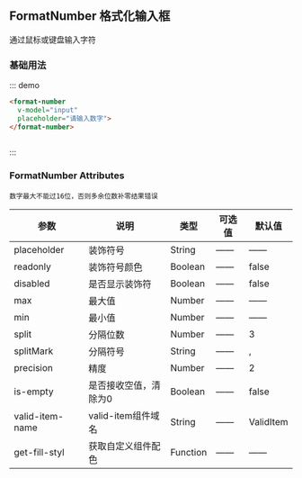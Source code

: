 <script>
  export default {
    data() {
      return {
        input: ''
      };
    }
  }
</script>
## FormatNumber 格式化输入框

通过鼠标或键盘输入字符

### 基础用法

::: demo
```html
<format-number 
  v-model="input" 
  placeholder="请输入数字">
</format-number>
 
```
:::


### FormatNumber Attributes
```
数字最大不能过16位，否则多余位数补零结果错误
```

| 参数          | 说明            | 类型            | 可选值                 | 默认值   |
|-------------  |---------------- |---------------- |---------------------- |-------- |
|  placeholder    |  装饰符号           |   String     |      ——       |    ——  |
|   readonly      |  装饰符号颜色       |   Boolean     |     ——       |   false |
|   disabled      |  是否显示装饰符     |   Boolean    |       ——      |   false |
|    max          |    最大值           |   Number     |      ——       |    ——   |
|    min          |    最小值           |   Number     |      ——       |    ——   |
|    split        |  分隔位数           |   Number     |      ——       |    3 |
|    splitMark    |  分隔符号           |   String     |      ——       |    , |
|    precision    |   精度              |   Number     |      ——       |    2 |
|    is-empty     | 是否接收空值，清除为0 |   Boolean    |      ——       |  false|
| valid-item-name  | valid-item组件域名  |  String     |   ——    |  ValidItem  |
| get-fill-styl   | 获取自定义组件配色  |  Function     |   ——    |   ——   |